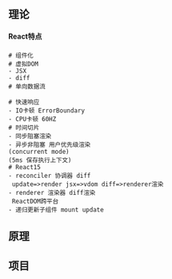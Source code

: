 ## 理论

#### React特点

```shell
# 组件化
# 虚拟DOM
- JSX
- diff
# 单向数据流
```

```shell
# 快速响应
- IO卡顿 ErrorBoundary
- CPU卡顿 60HZ
# 时间切片
- 同步阻塞渲染
- 异步非阻塞 用户优先级渲染
(concurrent mode)
(5ms 保存执行上下文)
# React15
- reconciler 协调器 diff
 update=>render jsx=>vdom diff=>renderer渲染
- renderer 渲染器 diff渲染
 ReactDOM跨平台
- 递归更新子组件 mount update
```

## 原理

## 项目